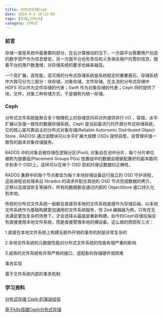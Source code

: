 ```yaml
---
title: 分布式存储Ceph
date: 2024-9-2 10:23:00
tags: [存储,分布式]
category: 分布式
---
```


### 前言

存储一直是系统中最重要的部分，在云计算推动的当下，一方面平台需要用户创造的数字资产作为信息壁垒，另一方面平台也有责任和义务保全用户托管的信息。随着平台的用户数激增，对存储系统的要求也越来越高。

一个高扩展，高性能，高可用的分布式存储系统是系统稳定的重要基石，存储系统中大致可分为三部分：块存储，对象存储，文件存储。在主流的分布式存储中 HDFS 可以作为文件存储的代表；Swift 作为对象存储的代表；Ceph 同时提供了块，文件，对象三种存储方式，于是被称为统一存储。



### Ceph

分布式文件系统能聚合多个物理机上的存储空间并对外提供并行 I/O ，容错，水平扩展以及强一致性的数据存储系统。Ceph 是当前最流行的开源分布式存储系统，它的核心是可靠自主的分布式对象存储(Reliable Autonomic Distributed Object Store , RADOS) 通过该模块可以水平扩展大规模 OSDs 提供自愈，自管理并强一致性的副本对象存储服务。

RADOS 中的对象会被存储在逻辑分区(Pool); 对象会在池中分片，每个分片单位被称为放置组(Placement Groups PGs) 放置组中的数据会根据配置好的副本数同步到多个 OSD上，这样可以在单个 OSD 宕机时保证数据的正确性。

RADOS 集群中的每个节点都会为每个本地存储设备运行独立的 OSD 守护进程，这些进程会处理来自 librados 的请求并配合其他的 OSD 节点完成数据的拷贝，迁移以及错误恢复等操作，所有的数据都会通过内部的 ObjectStore 接口持久化到本地。

传统的分布式文件系统一般都会直接将本地的文件系统直接作为存储后端，以本地文件系统作为基础构建更加通用的文件系统服务，但 Zed 编辑器为例，只有在无法满足更加复杂的场景下，才会选择从最底层重新构建。如今的Ceph存储后端没有直接使用本地文件系统，而是直接管理本地的裸设备。这么做的原因有三点：

1.直接在本地文件系统上构建无额外开销的事务机制是非常复杂的

2.本地文件系统的元数据性能对分布式文件系统的性能有很严重的影响

3.成熟的文件系统有非常严格的接口，适配新的存储硬件很困难





事务实现

基于文件系统内部的事务机制





### 学习资料

[分布式存储 Ceph 的演进经验](https://draveness.me/papers-ceph/)

[基于k8s搭建Ceph分布式存储](https://www.tangyuecan.com/2020/02/17/%E5%9F%BA%E4%BA%8Ek8s%E6%90%AD%E5%BB%BAceph%E5%88%86%E9%83%A8%E7%BD%B2%E5%AD%98%E5%82%A8/)

